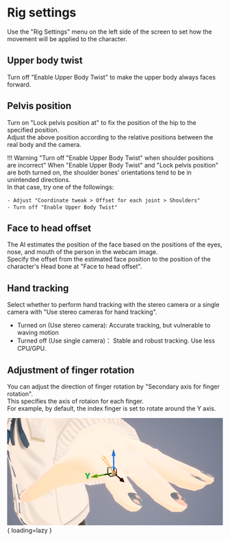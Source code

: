 # Rig settings

Use the "Rig Settings" menu on the left side of the screen to set how the movement will be applied to the character.  

## Upper body twist

Turn off "Enable Upper Body Twist" to make the upper body always faces forward.

## Pelvis position

Turn on "Lock pelvis position at" to fix the position of the hip to the specified position.  
Adjust the above position according to the relative positions between the real body and the camera.

!!! Warning "Turn off "Enable Upper Body Twist" when shoulder positions are incorrect"
    When "Enable Upper Body Twist" and "Lock pelvis position" are both turned on, the shoulder bones' orientations tend to be in unintended directions.    
    In that case, try one of the followings:

    - Adjust "Coordinate tweak > Offset for each joint > Shoulders"
    - Turn off "Enable Upper Body Twist"

## Face to head offset

The AI estimates the position of the face based on the positions of the eyes, nose, and mouth of the person in the webcam image.  
Specify the offset from the estimated face position to the position of the character's Head bone at "Face to head offset".

## Hand tracking

Select whether to perform hand tracking with the stereo camera or a single camera with "Use stereo cameras for hand tracking".  

- Turned on (Use stereo camera): Accurate tracking, but vulnerable to waving motion
- Turned off (Use single camera)： Stable and robust tracking. Use less CPU/GPU.

## Adjustment of finger rotation

You can adjust the direction of finger rotation by "Secondary axis for finger rotation".  
This specifies the axis of rotaion for each finger.  
For example, by default, the index finger is set to rotate around the Y axis.  

![](images/fingerAxis.png){ loading=lazy }